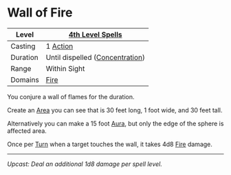 # Wall of Fire

| Level    | [4th Level Spells](4th%20Level%20Spells.md)                           |
| -------- | --------------------------------------------------------------------- |
| Casting  | 1 [Action](../../../../Game%20Procedures/Core%20Procedures/Action.md) |
| Duration | Until dispelled ([Concentration](../../Concentration.md))             |
| Range    | Within Sight                                                          |
| Domains  | [Fire](../../Spell%20Domains/Fire.md)                                 |

You conjure a wall of flames for the duration.

Create an [Area](../../Areas%20of%20Effect/Area.md) you can see that is 30 feet long, 1 foot wide, and 30 feet tall.

Alternatively you can make a 15 foot [Aura](../../Areas%20of%20Effect/Aura.md), but only the edge of the sphere is affected area.

Once per [Turn](../../../../Game%20Procedures/Core%20Procedures/Turn.md) when a target touches the wall, it takes 4d8 [Fire](../../../../Game%20Procedures/Combat/Damage%20Types/Fire.md) damage.

---
*Upcast: Deal an additional 1d8 damage per spell level.*
